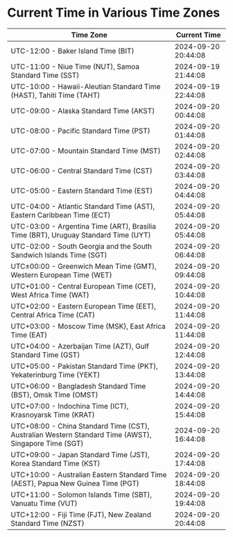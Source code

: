 # Current Time in Various Time Zones

| Time Zone | Current Time |
|-----------|--------------|
| UTC-12:00 - Baker Island Time (BIT) | 2024-09-20 20:44:08 |
| UTC-11:00 - Niue Time (NUT), Samoa Standard Time (SST) | 2024-09-19 21:44:08 |
| UTC-10:00 - Hawaii-Aleutian Standard Time (HAST), Tahiti Time (TAHT) | 2024-09-19 22:44:08 |
| UTC-09:00 - Alaska Standard Time (AKST) | 2024-09-20 00:44:08 |
| UTC-08:00 - Pacific Standard Time (PST) | 2024-09-20 01:44:08 |
| UTC-07:00 - Mountain Standard Time (MST) | 2024-09-20 02:44:08 |
| UTC-06:00 - Central Standard Time (CST) | 2024-09-20 03:44:08 |
| UTC-05:00 - Eastern Standard Time (EST) | 2024-09-20 04:44:08 |
| UTC-04:00 - Atlantic Standard Time (AST), Eastern Caribbean Time (ECT) | 2024-09-20 05:44:08 |
| UTC-03:00 - Argentina Time (ART), Brasília Time (BRT), Uruguay Standard Time (UYT) | 2024-09-20 05:44:08 |
| UTC-02:00 - South Georgia and the South Sandwich Islands Time (SGT) | 2024-09-20 06:44:08 |
| UTC±00:00 - Greenwich Mean Time (GMT), Western European Time (WET) | 2024-09-20 09:44:08 |
| UTC+01:00 - Central European Time (CET), West Africa Time (WAT) | 2024-09-20 10:44:08 |
| UTC+02:00 - Eastern European Time (EET), Central Africa Time (CAT) | 2024-09-20 11:44:08 |
| UTC+03:00 - Moscow Time (MSK), East Africa Time (EAT) | 2024-09-20 11:44:08 |
| UTC+04:00 - Azerbaijan Time (AZT), Gulf Standard Time (GST) | 2024-09-20 12:44:08 |
| UTC+05:00 - Pakistan Standard Time (PKT), Yekaterinburg Time (YEKT) | 2024-09-20 13:44:08 |
| UTC+06:00 - Bangladesh Standard Time (BST), Omsk Time (OMST) | 2024-09-20 14:44:08 |
| UTC+07:00 - Indochina Time (ICT), Krasnoyarsk Time (KRAT) | 2024-09-20 15:44:08 |
| UTC+08:00 - China Standard Time (CST), Australian Western Standard Time (AWST), Singapore Time (SGT) | 2024-09-20 16:44:08 |
| UTC+09:00 - Japan Standard Time (JST), Korea Standard Time (KST) | 2024-09-20 17:44:08 |
| UTC+10:00 - Australian Eastern Standard Time (AEST), Papua New Guinea Time (PGT) | 2024-09-20 18:44:08 |
| UTC+11:00 - Solomon Islands Time (SBT), Vanuatu Time (VUT) | 2024-09-20 19:44:08 |
| UTC+12:00 - Fiji Time (FJT), New Zealand Standard Time (NZST) | 2024-09-20 20:44:08 |
